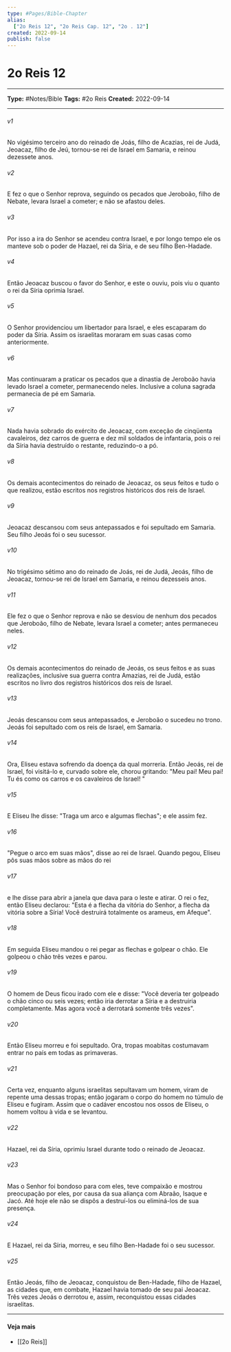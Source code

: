 ```yaml
---
type: #Pages/Bible-Chapter
alias:
  ["2o Reis 12", "2o Reis Cap. 12", "2o . 12"]
created: 2022-09-14
publish: false
---
```


# 2o Reis 12

---

**Type:** #Notes/Bible
**Tags:** #2o Reis
**Created:** 2022-09-14

---

###### v1
No vigésimo terceiro ano do reinado de Joás, filho de Acazias, rei de Judá, Jeoacaz, filho de Jeú, tornou-se rei de Israel em Samaria, e reinou dezessete anos.
###### v2
E fez o que o Senhor reprova, seguindo os pecados que Jeroboão, filho de Nebate, levara Israel a cometer; e não se afastou deles.
###### v3
Por isso a ira do Senhor se acendeu contra Israel, e por longo tempo ele os manteve sob o poder de Hazael, rei da Síria, e de seu filho Ben-Hadade.
###### v4
Então Jeoacaz buscou o favor do Senhor, e este o ouviu, pois viu o quanto o rei da Síria oprimia Israel.
###### v5
O Senhor providenciou um libertador para Israel, e eles escaparam do poder da Síria. Assim os israelitas moraram em suas casas como anteriormente.
###### v6
Mas continuaram a praticar os pecados que a dinastia de Jeroboão havia levado Israel a cometer, permanecendo neles. Inclusive a coluna sagrada permanecia de pé em Samaria.
###### v7
Nada havia sobrado do exército de Jeoacaz, com exceção de cinqüenta cavaleiros, dez carros de guerra e dez mil soldados de infantaria, pois o rei da Síria havia destruído o restante, reduzindo-o a pó.
###### v8
Os demais acontecimentos do reinado de Jeoacaz, os seus feitos e tudo o que realizou, estão escritos nos registros históricos dos reis de Israel.
###### v9
Jeoacaz descansou com seus antepassados e foi sepultado em Samaria. Seu filho Jeoás foi o seu sucessor.
###### v10
No trigésimo sétimo ano do reinado de Joás, rei de Judá, Jeoás, filho de Jeoacaz, tornou-se rei de Israel em Samaria, e reinou dezesseis anos.
###### v11
Ele fez o que o Senhor reprova e não se desviou de nenhum dos pecados que Jeroboão, filho de Nebate, levara Israel a cometer; antes permaneceu neles.
###### v12
Os demais acontecimentos do reinado de Jeoás, os seus feitos e as suas realizações, inclusive sua guerra contra Amazias, rei de Judá, estão escritos no livro dos registros históricos dos reis de Israel.
###### v13
Jeoás descansou com seus antepassados, e Jeroboão o sucedeu no trono. Jeoás foi sepultado com os reis de Israel, em Samaria.
###### v14
Ora, Eliseu estava sofrendo da doença da qual morreria. Então Jeoás, rei de Israel, foi visitá-lo e, curvado sobre ele, chorou gritando: "Meu pai! Meu pai! Tu és como os carros e os cavaleiros de Israel! "
###### v15
E Eliseu lhe disse: "Traga um arco e algumas flechas"; e ele assim fez.
###### v16
"Pegue o arco em suas mãos", disse ao rei de Israel. Quando pegou, Eliseu pôs suas mãos sobre as mãos do rei
###### v17
e lhe disse para abrir a janela que dava para o leste e atirar. O rei o fez, então Eliseu declarou: "Esta é a flecha da vitória do Senhor, a flecha da vitória sobre a Síria! Você destruirá totalmente os arameus, em Afeque".
###### v18
Em seguida Eliseu mandou o rei pegar as flechas e golpear o chão. Ele golpeou o chão três vezes e parou.
###### v19
O homem de Deus ficou irado com ele e disse: "Você deveria ter golpeado o chão cinco ou seis vezes; então iria derrotar a Síria e a destruiria completamente. Mas agora você a derrotará somente três vezes".
###### v20
Então Eliseu morreu e foi sepultado. Ora, tropas moabitas costumavam entrar no país em todas as primaveras.
###### v21
Certa vez, enquanto alguns israelitas sepultavam um homem, viram de repente uma dessas tropas; então jogaram o corpo do homem no túmulo de Eliseu e fugiram. Assim que o cadáver encostou nos ossos de Eliseu, o homem voltou à vida e se levantou.
###### v22
Hazael, rei da Síria, oprimiu Israel durante todo o reinado de Jeoacaz.
###### v23
Mas o Senhor foi bondoso para com eles, teve compaixão e mostrou preocupação por eles, por causa da sua aliança com Abraão, Isaque e Jacó. Até hoje ele não se dispôs a destruí-los ou eliminá-los de sua presença.
###### v24
E Hazael, rei da Síria, morreu, e seu filho Ben-Hadade foi o seu sucessor.
###### v25
Então Jeoás, filho de Jeoacaz, conquistou de Ben-Hadade, filho de Hazael, as cidades que, em combate, Hazael havia tomado de seu pai Jeoacaz. Três vezes Jeoás o derrotou e, assim, reconquistou essas cidades israelitas.


---

#### Veja mais

- [[2o Reis]]

